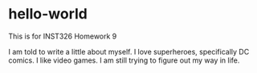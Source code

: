 # hello-world
This is for INST326 Homework 9

I am told to write a little about myself. 
I love superheroes, specifically DC comics.
I like video games.
I am still trying to figure out my way in life.
